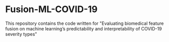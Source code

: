# Fusion-ML-COVID-19
This repository contains the code written for "Evaluating biomedical feature fusion on machine learning’s predictability and interpretability of COVID-19 severity types"
